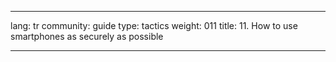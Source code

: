 

---

lang: tr
community: guide
type: tactics
weight: 011
title: 11. How to use smartphones as securely as possible

---

<stub>

